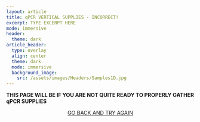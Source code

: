 ```yaml
---
layout: article
title: qPCR VERTICAL SUPPLIES - INCORRECT!
excerpt: TYPE EXCERPT HERE
mode: immersive
header:
  theme: dark
article_header:
  type: overlay
  align: center
  theme: dark
  mode: immersive
  background_image:
    src: /assets/images/Headers/Samples1D.jpg
---
```


**THIS PAGE WILL BE IF YOU ARE NOT QUITE READY TO PROPERLY GATHER qPCR SUPPLIES**


<p align="center">
<a class="button button--outline-primary button--pill" href="VerticalqPCRBackground">GO BACK AND TRY AGAIN</a></p>